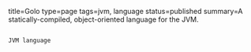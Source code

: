 title=Golo
type=page
tags=jvm, language
status=published
summary=A statically-compiled, object-oriented language for the JVM.
~~~~~~

JVM language

